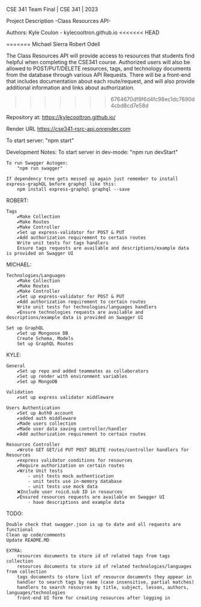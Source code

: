 CSE 341 Team Final | CSE 341 | 2023

Project Description -Class Resources API-


Authors:
Kyle Coulon - kylecooltron.github.io
<<<<<<< HEAD


=======
Michael Sierra
Robert Odell

The Class Resources API will provide access to resources that students find helpful when completing the CSE341 course. Authorized users will also be allowed to POST/PUT/DELETE resources, tags, and technology documents from the database through various API Requests. There will be a front-end that includes documentation about each route/request, and will also provide additional information and links about authorization.

>>>>>>> 6764670df8f6d4fc98ec1dc7690d4cbd8cd7e58d

Repository at:
https://kylecooltron.github.io/

Render URL
https://cse341-rsrc-api.onrender.com

To start server:
"npm start"

Development Notes:
To start server in dev-mode:
"npm run devStart"

    To run Swagger Autogen:
        "npm run swagger"

    If dependency tree gets messed up again just remember to install express-graphQL before graphql like this:
        npm install express-graphql graphql --save

ROBERT:

    Tags
        ✔️Make Collection
        ✔️Make Routes
        ✔️Make Controller
        ✔️Set up express-validator for POST & PUT
        ✔️Add authorization requirement to certain routes
        Write unit tests for tags handlers
        Ensure tags requests are available and descriptions/example data is provided on Swagger UI

MICHAEL:

    Technologies/Languages
        ✔️Make Collection
        ✔️Make Routes
        ✔️Make Controller
        ✔️Set up express-validator for POST & PUT
        ✔️Add authorization requirement to certain routes
        Write unit tests for technologies/languages handlers
        ✔️Ensure technologies requests are available and descriptions/example data is provided on Swagger UI

    Set up GraphQL
        ✔️Set up Mongoose DB
        Create Schema, Models
        Set up GraphQL Routes

KYLE:

    General
        ✔️Set up repo and added teammates as collaborators
        ✔️Set up render with environment variables
        ✔️Set up MongoDB

    Validation
        ✔️set up express validator middleware

    Users Authentication
        ✔️Set up Auth0 account
        ✔️added auth middleware
        ✔️Made users collection
        ✔️Made user data saving controller/handler
        ✔️Add authorization requirement to certain routes

    Resources Controller
        ✔️Wrote GET GET/id PUT POST DELETE routes/controller handlers for Resources
        ✔️express validator conditions for resources
        ✔️Require authorization on certain routes
        ✔️Write Unit tests
            - unit tests mock authentication
            - unit tests use in-memory database
            - unit tests use mock data
        ❌Include user roicd.sub ID in resources
        ✔️Ensured resources requests are available on Swagger UI
            - have descriptions and example data

TODO:

    Double check that swagger.json is up to date and all requests are functional
    Clean up code/comments
    Update README.MD

    EXTRA:
        resources documents to store id of related tags from tags collection
        resources documents to store id of related technologies/languages from collection
        tags documents to store list of resource documents they appear in
        handler to search tags by name (case insensitive, partial matches)
        handlers to search resources by title, subject, lesson, authors, languages/technologies
        front-end UI form for creating resources after logging in
